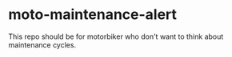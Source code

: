 # moto-maintenance-alert
This repo should be for motorbiker who don't want to think about maintenance cycles.
